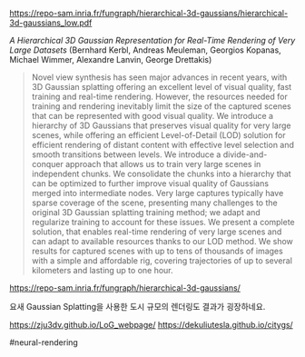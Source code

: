 https://repo-sam.inria.fr/fungraph/hierarchical-3d-gaussians/hierarchical-3d-gaussians_low.pdf

*A Hierarchical 3D Gaussian Representation for Real-Time Rendering of
Very Large Datasets* (Bernhard Kerbl, Andreas Meuleman, Georgios Kopanas, Michael Wimmer, Alexandre Lanvin, George Drettakis)

> Novel view synthesis has seen major advances in recent years, with 3D Gaussian splatting offering an excellent level of visual quality, fast training and real-time rendering. However, the resources needed for training and rendering inevitably limit the size of the captured scenes that can be represented with good visual quality. We introduce a hierarchy of 3D Gaussians that preserves visual quality for very large scenes, while offering an efficient Level-of-Detail (LOD) solution for efficient rendering of distant content with effective level selection and smooth transitions between levels. We introduce a divide-and-conquer approach that allows us to train very large scenes in independent chunks. We consolidate the chunks into a hierarchy that can be optimized to further improve visual quality of Gaussians merged into intermediate nodes. Very large captures typically have sparse coverage of the scene, presenting many challenges to the original 3D Gaussian splatting training method; we adapt and regularize training to account for these issues. We present a complete solution, that enables real-time rendering of very large scenes and can adapt to available resources thanks to our LOD method. We show results for captured scenes with up to tens of thousands of images with a simple and affordable rig, covering trajectories of up to several kilometers and lasting up to one hour.

https://repo-sam.inria.fr/fungraph/hierarchical-3d-gaussians/

요새 Gaussian Splatting을 사용한 도시 규모의 렌더링도 결과가 굉장하네요.

https://zju3dv.github.io/LoG_webpage/
https://dekuliutesla.github.io/citygs/

#neural-rendering
